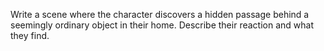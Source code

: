 Write a scene where the character discovers a hidden passage behind a seemingly ordinary object in their home. Describe their reaction and what they find.